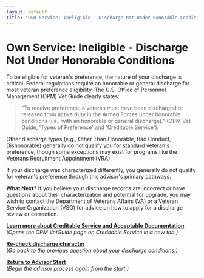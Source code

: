 ```yaml
---
layout: default
title: "Own Service: Ineligible - Discharge Not Under Honorable Conditions"
---
```


# Own Service: Ineligible - Discharge Not Under Honorable Conditions

To be eligible for veteran's preference, the nature of your discharge is critical. Federal regulations require an honorable or general discharge for most veteran preference eligibility. The U.S. Office of Personnel Management (OPM) Vet Guide clearly states:

> "To receive preference, a veteran must have been discharged or released from active duty in the Armed Forces under honorable conditions (i.e., with an honorable or general discharge)." (OPM Vet Guide, 'Types of Preference' and 'Creditable Service').

Other discharge types (e.g., Other Than Honorable, Bad Conduct, Dishonorable) generally do not qualify you for standard veteran's preference, though some exceptions may exist for programs like the Veterans Recruitment Appointment (VRA).

If your discharge was characterized differently, you generally do not qualify for veteran's preference through this advisor's primary pathways.

**What Next?**
If you believe your discharge records are incorrect or have questions about their characterization and potential for upgrade, you may wish to contact the Department of Veterans Affairs (VA) or a Veteran Service Organization (VSO) for advice on how to apply for a discharge review or correction.

[**Learn more about Creditable Service and Acceptable Documentation**](https://www.opm.gov/policy-data-oversight/veterans-services/vet-guide-for-hr-professionals/#creditable-service)
<br>*(Opens the OPM VetGuide page on Creditable Service in a new tab.)*

[**Re-check discharge character**](./ownservice_discharged_honorableconditions.md)
<br>*(Go back to the previous question about your discharge conditions.)*

[**Return to Advisor Start**](./start.md)
<br>*(Begin the advisor process again from the start.)*
